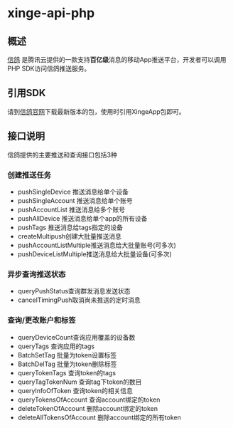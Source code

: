 # xinge-api-php
## 概述
[信鸽](http://xg.qq.com) 是腾讯云提供的一款支持**百亿级**消息的移动App推送平台，开发者可以调用PHP SDK访问信鸽推送服务。

## 引用SDK
请到[信鸽官网](http://xg.qq.com/xg/ctr_index/download)下载最新版本的包，使用时引用XingeApp包即可。

## 接口说明
信鸽提供的主要推送和查询接口包括3种

### 创建推送任务
- pushSingleDevice 推送消息给单个设备
- pushSingleAccount 推送消息给单个账号
- pushAccountList 推送消息给多个账号
- pushAllDevice 推送消息给单个app的所有设备
- pushTags 推送消息给tags指定的设备
- createMultipush创建大批量推送消息
- pushAccountListMultiple推送消息给大批量账号(可多次)
- pushDeviceListMultiple推送消息给大批量设备(可多次)

### 异步查询推送状态
- queryPushStatus查询群发消息发送状态
- cancelTimingPush取消尚未推送的定时消息

### 查询/更改账户和标签
- queryDeviceCount查询应用覆盖的设备数
- queryTags 查询应用的tags
- BatchSetTag 批量为token设置标签
- BatchDelTag 批量为token删除标签
- queryTokenTags 查询token的tags
- queryTagTokenNum 查询tag下token的数目
- queryInfoOfToken 查询token的相关信息
- queryTokensOfAccount 查询account绑定的token
- deleteTokenOfAccount 删除account绑定的token
- deleteAllTokensOfAccount 删除account绑定的所有token

